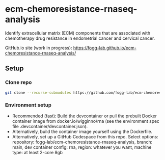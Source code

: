 # ecm-chemoresistance-rnaseq-analysis

Identify extracellular matrix (ECM) components that are associated with chemotherapy drug resistance in endometrial cancer and cervical cancer.

GitHub.io site (work in progress): https://fogg-lab.github.io/ecm-chemoresistance-rnaseq-analysis/

## Setup

### Clone repo

```bash
git clone --recurse-submodules https://github.com/fogg-lab/ecm-chemoresistance-rnaseq-analysis.git
```

### Environment setup

- Recommended (fast): Build the devcontainer or pull the prebuilt Docker container image from docker.io/wigginno/rna (see the environment spec file .devcontainer/devcontainer.json).
- Alternatively, build the container image yourself using the Dockerfile.
- Alternatively, set up a GitHub Codespace from this repo. Select options: repository: fogg-lab/ecm-chemoresistance-rnaseq-analysis, branch: main, dev container config: rna, region: whatever you want, machine type: at least 2-core 8gb

